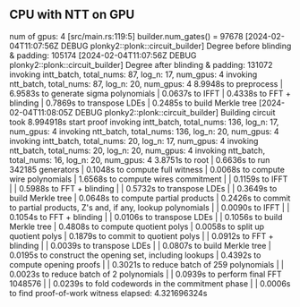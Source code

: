 ## CPU with NTT on GPU

num of gpus: 4
[src/main.rs:119:5] builder.num_gates() = 97678
[2024-02-04T11:07:56Z DEBUG plonky2::plonk::circuit_builder] Degree before blinding & padding: 105174
[2024-02-04T11:07:56Z DEBUG plonky2::plonk::circuit_builder] Degree after blinding & padding: 131072
invoking intt_batch, total_nums: 87, log_n: 17, num_gpus: 4
invoking ntt_batch, total_nums: 87, log_n: 20, num_gpus: 4
8.9948s to preprocess
| 6.9583s to generate sigma polynomials
| 0.0637s to IFFT
| 0.4338s to FFT + blinding
| 0.7869s to transpose LDEs
| 0.2485s to build Merkle tree
[2024-02-04T11:08:05Z DEBUG plonky2::plonk::circuit_builder] Building circuit took 8.994918s
start proof
invoking intt_batch, total_nums: 136, log_n: 17, num_gpus: 4
invoking ntt_batch, total_nums: 136, log_n: 20, num_gpus: 4
invoking intt_batch, total_nums: 20, log_n: 17, num_gpus: 4
invoking ntt_batch, total_nums: 20, log_n: 20, num_gpus: 4
invoking ntt_batch, total_nums: 16, log_n: 20, num_gpus: 4
3.8751s to root
| 0.6636s to run 342185 generators
| 0.1048s to compute full witness
| 0.0068s to compute wire polynomials
| 1.6568s to compute wires commitment
| | 0.1159s to IFFT
| | 0.5988s to FFT + blinding
| | 0.5732s to transpose LDEs
| | 0.3649s to build Merkle tree
| 0.0648s to compute partial products
| 0.2426s to commit to partial products, Z's and, if any, lookup polynomials
| | 0.0090s to IFFT
| | 0.1054s to FFT + blinding
| | 0.0106s to transpose LDEs
| | 0.1056s to build Merkle tree
| 0.4808s to compute quotient polys
| 0.0058s to split up quotient polys
| 0.1879s to commit to quotient polys
| | 0.0912s to FFT + blinding
| | 0.0039s to transpose LDEs
| | 0.0807s to build Merkle tree
| 0.0195s to construct the opening set, including lookups
| 0.4392s to compute opening proofs
| | 0.3021s to reduce batch of 259 polynomials
| | 0.0023s to reduce batch of 2 polynomials
| | 0.0939s to perform final FFT 1048576
| | 0.0239s to fold codewords in the commitment phase
| | 0.0006s to find proof-of-work witness
elapsed: 4.321696324s
